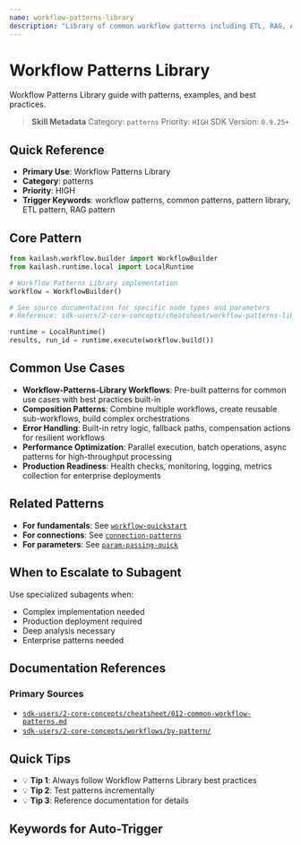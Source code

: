 ```yaml
---
name: workflow-patterns-library
description: "Library of common workflow patterns including ETL, RAG, API integration, and data processing. Use when asking 'workflow patterns', 'common patterns', 'pattern library', 'ETL pattern', 'RAG pattern', 'workflow examples', or 'design patterns'."
---
```


# Workflow Patterns Library

Workflow Patterns Library guide with patterns, examples, and best practices.

> **Skill Metadata**
> Category: `patterns`
> Priority: `HIGH`
> SDK Version: `0.9.25+`

## Quick Reference

- **Primary Use**: Workflow Patterns Library
- **Category**: patterns
- **Priority**: HIGH
- **Trigger Keywords**: workflow patterns, common patterns, pattern library, ETL pattern, RAG pattern

## Core Pattern

```python
from kailash.workflow.builder import WorkflowBuilder
from kailash.runtime.local import LocalRuntime

# Workflow Patterns Library implementation
workflow = WorkflowBuilder()

# See source documentation for specific node types and parameters
# Reference: sdk-users/2-core-concepts/cheatsheet/workflow-patterns-library.md

runtime = LocalRuntime()
results, run_id = runtime.execute(workflow.build())
```


## Common Use Cases

- **Workflow-Patterns-Library Workflows**: Pre-built patterns for common use cases with best practices built-in
- **Composition Patterns**: Combine multiple workflows, create reusable sub-workflows, build complex orchestrations
- **Error Handling**: Built-in retry logic, fallback paths, compensation actions for resilient workflows
- **Performance Optimization**: Parallel execution, batch operations, async patterns for high-throughput processing
- **Production Readiness**: Health checks, monitoring, logging, metrics collection for enterprise deployments

## Related Patterns

- **For fundamentals**: See [`workflow-quickstart`](#)
- **For connections**: See [`connection-patterns`](#)
- **For parameters**: See [`param-passing-quick`](#)

## When to Escalate to Subagent

Use specialized subagents when:
- Complex implementation needed
- Production deployment required
- Deep analysis necessary
- Enterprise patterns needed

## Documentation References

### Primary Sources
- [`sdk-users/2-core-concepts/cheatsheet/012-common-workflow-patterns.md`](../../../sdk-users/2-core-concepts/cheatsheet/012-common-workflow-patterns.md)
- [`sdk-users/2-core-concepts/workflows/by-pattern/`](../../../sdk-users/2-core-concepts/workflows/by-pattern/)

## Quick Tips

- 💡 **Tip 1**: Always follow Workflow Patterns Library best practices
- 💡 **Tip 2**: Test patterns incrementally
- 💡 **Tip 3**: Reference documentation for details

## Keywords for Auto-Trigger

<!-- Trigger Keywords: workflow patterns, common patterns, pattern library, ETL pattern, RAG pattern -->
